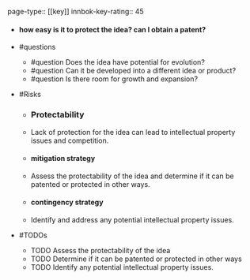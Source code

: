 page-type:: [[key]]
innbok-key-rating:: 45
- #### how easy is it to protect the idea? can I obtain a patent?
- #questions
  - #question Does the idea have potential for evolution?
  - #question Can it be developed into a different idea or product?
  - #question Is there room for growth and expansion?
- #Risks

  - ### Protectability
  - Lack of protection for the idea can lead to intellectual property issues and competition.
  - #### mitigation strategy
  - Assess the protectability of the idea and determine if it can be patented or protected in other ways.
  - #### contingency strategy
  - Identify and address any potential intellectual property issues.
- #TODOs
  - TODO Assess the protectability of the idea
  - TODO  Determine if it can be patented or protected in other ways
  - TODO  Identify any potential intellectual property issues.



